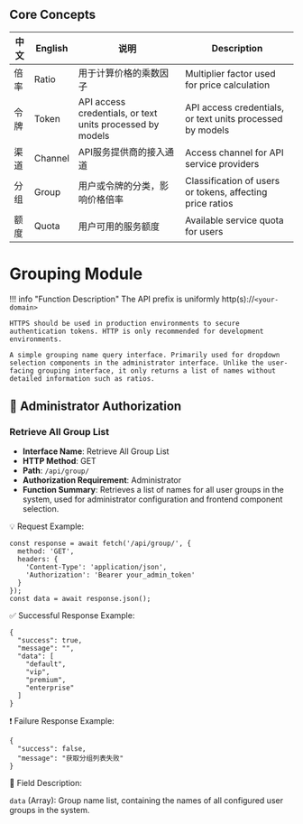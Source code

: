 ## Core Concepts

| 中文 | English | 说明 | Description |
|------|---------|------|-------------|
| 倍率 | Ratio | 用于计算价格的乘数因子 | Multiplier factor used for price calculation |
| 令牌 | Token | API access credentials, or text units processed by models | API access credentials, or text units processed by models |
| 渠道 | Channel | API服务提供商的接入通道 | Access channel for API service providers |
| 分组 | Group | 用户或令牌的分类，影响价格倍率 | Classification of users or tokens, affecting price ratios |
| 额度 | Quota | 用户可用的服务额度 | Available service quota for users |

# Grouping Module

!!! info "Function Description"
    The API prefix is uniformly http(s)://`<your-domain>`

    HTTPS should be used in production environments to secure authentication tokens. HTTP is only recommended for development environments.

    A simple grouping name query interface. Primarily used for dropdown selection components in the administrator interface. Unlike the user-facing grouping interface, it only returns a list of names without detailed information such as ratios.

## 🔐 Administrator Authorization

### Retrieve All Group List

- **Interface Name**: Retrieve All Group List
- **HTTP Method**: GET
- **Path**: `/api/group/`
- **Authorization Requirement**: Administrator
- **Function Summary**: Retrieves a list of names for all user groups in the system, used for administrator configuration and frontend component selection.

💡 Request Example:

```
const response = await fetch('/api/group/', {  
  method: 'GET',  
  headers: {  
    'Content-Type': 'application/json',  
    'Authorization': 'Bearer your_admin_token'  
  }  
});  
const data = await response.json();
```

✅ Successful Response Example:

```
{  
  "success": true,  
  "message": "",  
  "data": [  
    "default",  
    "vip",  
    "premium",  
    "enterprise"  
  ]  
}
```

❗ Failure Response Example:

```
{  
  "success": false,  
  "message": "获取分组列表失败"  
}
```

🧾 Field Description:

`data` (Array): Group name list, containing the names of all configured user groups in the system.